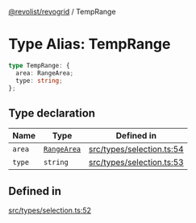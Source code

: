 [@revolist/revogrid](README.md) / TempRange

# Type Alias: TempRange

```ts
type TempRange: {
  area: RangeArea;
  type: string;
};
```

## Type declaration

| Name | Type | Defined in |
| ------ | ------ | ------ |
| `area` | [`RangeArea`](TypeAlias.RangeArea.md) | [src/types/selection.ts:54](https://github.com/revolist/revogrid/blob/703fa47ec13d35676d07f3192b2741384647a863/src/types/selection.ts#L54) |
| `type` | `string` | [src/types/selection.ts:53](https://github.com/revolist/revogrid/blob/703fa47ec13d35676d07f3192b2741384647a863/src/types/selection.ts#L53) |

## Defined in

[src/types/selection.ts:52](https://github.com/revolist/revogrid/blob/703fa47ec13d35676d07f3192b2741384647a863/src/types/selection.ts#L52)
